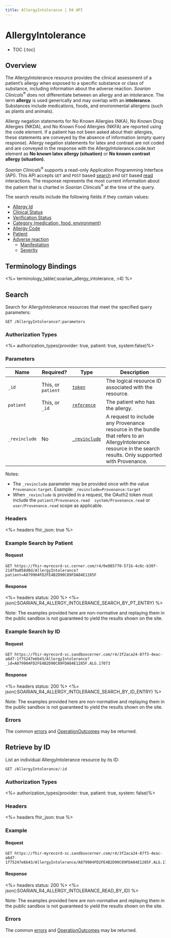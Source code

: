 ```yaml
---
title: AllergyIntolerance | R4 API
---
```


# AllergyIntolerance

* TOC
{:toc}

## Overview


The AllergyIntolerance resource provides the clinical assessment of a patient’s allergy when exposed to a specific substance or class of substance, including information about the adverse reaction. _Soarian Clinicals_<sup>®</sup> does not differentiate between an allergy and an intolerance. The term __allergy__ is used generically and may overlap with an __intolerance__. Substances include medications, foods, and environmental allergens (such as plants and animals). 

Allergy negation statements for No Known Allergies (NKA), No Known Drug Allergies (NKDA), and No Known Food Allergies (NKFA) are reported using the code element. If a patient has not been asked about their allergies, these statements are conveyed by the absence of information (empty query response). Allergy negation statements for latex and contrast are not coded and are conveyed in the response with the AllergyIntolerance.code.text element as __No known latex allergy (situation)__ or __No known contrast allergy (situation)__.

_Soarian Clinicals_<sup>®</sup> supports a read-only Application Programming Interface (API). This API accepts `GET` and `POST` based [search] and `GET` based [read] interactions. The response represents the most current information about the patient that is charted in _Soarian Clinicals_<sup>®</sup> at the time of the query.

The search results include the following fields if they contain values:

* [Allergy Id](https://hl7.org/fhir/R4/resource-definitions.html#Resource.id)
* [Clinical Status](https://hl7.org/fhir/R4/allergyintolerance-definitions.html#AllergyIntolerance.clinicalStatus)
* [Verification Status](https://hl7.org/fhir/R4/allergyintolerance-definitions.html#AllergyIntolerance.verificationStatus)
* [Category (medication, food, environment)](https://hl7.org/fhir/R4/allergyintolerance-definitions.html#AllergyIntolerance.category)
* [Allergy Code](https://hl7.org/fhir/R4/allergyintolerance-definitions.html#AllergyIntolerance.code)
* [Patient](https://hl7.org/fhir/R4/allergyintolerance-definitions.html#AllergyIntolerance.patient)
* [Adverse reaction](https://hl7.org/fhir/R4/allergyintolerance-definitions.html#AllergyIntolerance.reaction)
    * [Manifestation](https://hl7.org/fhir/R4/allergyintolerance-definitions.html#AllergyIntolerance.reaction.manifestation)
    * [Severity](https://hl7.org/fhir/R4/allergyintolerance-definitions.html#AllergyIntolerance.reaction.severity)

## Terminology Bindings

<%= terminology_table(:soarian_allergy_intolerance, :r4) %>

## Search

Search for AllergyIntolerance resources that meet the specified query parameters:

    GET /AllergyIntolerance?:parameters

### Authorization Types

<%= authorization_types(provider: true, patient: true, system:false)%>

### Parameters

 Name           | Required?          | Type            | Description
----------------|--------------------|-----------------|------------------------------------------------------------------------
 `_id`          | This, or `patient` | [`token`]       | The logical resource ID associated with the resource.
 `patient`      | This, or `_id`     | [`reference`]   | The patient who has the allergy. 
 `_revinclude`  | No                 | [`_revinclude`] | A request to include any Provenance resource in the bundle that refers to an AllergyIntolerance resource in the search results. Only supported with Provenance.
 
Notes:

* The `_revinclude` parameter may be provided once with the value `Provenance:target`. Example: `_revinclude=Provenance:target`
* When `_revinclude` is provided in a request, the OAuth2 token must include the `patient/Provenance.read  system/Provenance.read`  or  `user/Provenance.read` scope as applicable.

### Headers

<%= headers fhir_json: true %>

### Example Search by Patient

#### Request

    GET https://fhir-myrecord-sc.cerner.com/r4/0e885770-571b-4c0c-b30f-21df9a058d0d/AllergyIntolerance?patient=A879904FD2FE4B2D90C89FDA84E1285F

#### Response

<%= headers status: 200 %>
<%= json(:SOARIAN_R4_ALLERGY_INTOLERANCE_SEARCH_BY_PT_ENTRY) %>

Note: The examples provided here are non-normative and replaying them in the public sandbox is not guaranteed to yield the results shown on the site.

### Example Search by ID

#### Request

    GET https://fhir-myrecord-sc.sandboxcerner.com/r4/3f2aca24-87f3-4eac-a6d7-1f75247e6b43/AllergyIntolerance?_id=A879904FD2FE4B2D90C89FDA84E1285F.ALG.17073

#### Response

<%= headers status: 200 %>
<%= json(:SOARIAN_R4_ALLERGY_INTOLERANCE_SEARCH_BY_ID_ENTRY) %>

Note: The examples provided here are non-normative and replaying them in the public sandbox is not guaranteed to yield the results shown on the site.

### Errors

The common [errors] and [OperationOutcomes] may be returned.

## Retrieve by ID

List an individual AllergyIntolerance resource by its ID:

    GET /AllergyIntolerance/:id


### Authorization Types

<%= authorization_types(provider: true, patient: true, system: false)%>

### Headers

<%= headers fhir_json: true %>

### Example

#### Request

    GET https://fhir-myrecord-sc.sandboxcerner.com/r4/3f2aca24-87f3-4eac-a6d7-1f75247e6b43/AllergyIntolerance/A879904FD2FE4B2D90C89FDA84E1285F.ALG.17073

#### Response

<%= headers status: 200 %>
<%= json(:SOARIAN_R4_ALLERGY_INTOLERANCE_READ_BY_ID) %>

Note: The examples provided here are non-normative and replaying them in the public sandbox is not guaranteed to yield the results shown on the site.

### Errors

The common [errors] and [OperationOutcomes](https://www.hl7.org/fhir/r4/operationoutcome.html) may be returned.

[`reference`]: https://hl7.org/fhir/r4/search.html#reference
[`token`]: https://hl7.org/fhir/R4/search.html#token
[`_revinclude`]: https://hl7.org/fhir/search.html#revinclude
[errors]: ../../#client-errors
[OperationOutcomes]: https://hl7.org/fhir/R4/operationoutcome.html
[search]: https://www.hl7.org/fhir/http.html#search
[read]: https://www.hl7.org/fhir/http.html#read
